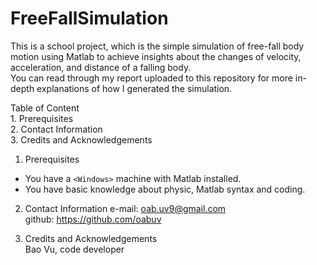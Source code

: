 # FreeFallSimulation
This is a school project, which is the simple simulation of free-fall body motion using Matlab to achieve insights about the changes of velocity, acceleration, and distance of a falling body.  
You can read through my report uploaded to this repository for more in-depth explanations of how I generated the simulation.  

Table of Content  
	1. Prerequisites  
	2. Contact Information  
	3. Credits and Acknowledgements  
        
 1. Prerequisites  
 * You have a `<Windows>` machine with Matlab installed.
 * You have basic knowledge about physic, Matlab syntax and coding.
 
 2. Contact Information
        e-mail:	oab.uv9@gmail.com  
	github:	https://github.com/oabuv  
        
 3. Credits and Acknowledgements  
        Bao Vu, code developer
